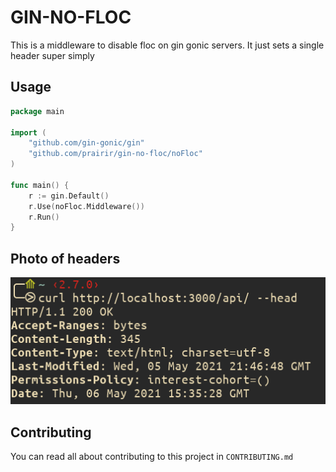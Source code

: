 # GIN-NO-FLOC

This is a middleware to disable floc on gin gonic servers. It just sets a single header super simply

## Usage

``` go
package main

import (
    "github.com/gin-gonic/gin"
    "github.com/prairir/gin-no-floc/noFloc"
)

func main() {
    r := gin.Default()
    r.Use(noFloc.Middleware())
    r.Run()
}
```

## Photo of headers

![photo of headers](headers.png)

## Contributing
You can read all about contributing to this project in `CONTRIBUTING.md`
